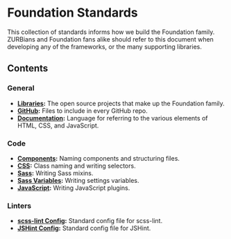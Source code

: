 # Foundation Standards

This collection of standards informs how we build the Foundation family. ZURBians and Foundation fans alike should refer to this document when developing any of the frameworks, or the many supporting libraries.

## Contents

### General

- **[Libraries](libraries.md):** The open source projects that make up the Foundation family.
- **[GitHub](github.md):** Files to include in every GitHub repo.
- **[Documentation](documentation.md):** Language for referring to the various elements of HTML, CSS, and JavaScript.

### Code

- **[Components](components.md):** Naming components and structuring files.
- **[CSS](css.md):** Class naming and writing selectors.
- **[Sass](sass.md):** Writing Sass mixins.
- **[Sass Variables](variables.md):** Writing settings variables.
- **[JavaScript](javascript.md):** Writing JavaScript plugins.

### Linters

- **[scss-lint Config](scss-lint.yml):** Standard config file for scss-lint.
- **[JSHint Config](jsHintConfig):** Standard config file for JSHint.
